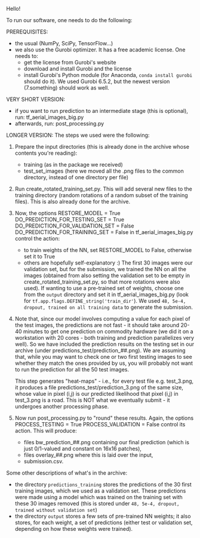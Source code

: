 Hello!

To run our software, one needs to do the following:

PREREQUISITES:
- the usual (NumPy, SciPy, TensorFlow...)
- we also use the Gurobi optimizer. It has a free academic license. One needs to:
   - get the license from Gurobi's website
   - download and install Gurobi and the license
   - install Gurobi's Python module (for Anaconda, `conda install gurobi` should do it).
   We used Gurobi 6.5.2, but the newest version (7.something) should work as well.


VERY SHORT VERSION:
- if you want to run prediction to an intermediate stage (this is optional), run:
    tf_aerial_images_big.py
- afterwards, run:
    post_processing.py


LONGER VERSION:
The steps we used were the following:

1. Prepare the input directories (this is already done in the archive whose contents you're reading):
      - training (as in the package we received)
      - test_set_images (here we moved all the .png files to the common directory, instead of one directory per file)
2. Run create_rotated_training_set.py. This will add several new files to the training directory
   (random rotations of a random subset of the training files). This is also already done for the archive.
3. Now, the options
        RESTORE_MODEL = True
        DO_PREDICTION_FOR_TESTING_SET = True
        DO_PREDICTION_FOR_VALIDATION_SET = False
        DO_PREDICTION_FOR_TRAINING_SET = False
   in tf_aerial_images_big.py control the action:
      - to train weights of the NN, set RESTORE_MODEL to False, otherwise set it to True
      - others are hopefully self-explanatory :) The first 30 images were our validation set,
        but for the submission, we trained the NN on all the images (obtained from also setting
        the validation set to be empty in create_rotated_training_set.py, so that more rotations were also used).
    If wanting to use a pre-trained set of weights, choose one from the `output` directory
    and set it in tf_aerial_images_big.py (look for `tf.app.flags.DEFINE_string('train_dir'`).
    We used `48, 5e-4, dropout, trained on all training data` to generate the submission.
4. Note that, since our model involves computing a value for each pixel of the test images,
   the predictions are not fast - it should take around 20-40 minutes to get one prediction on commodity hardware
   (we did it on a workstation with 20 cores - both training and prediction parallelizes very well).
   So we have included the prediction results on the testing set in our archive (under predictions_test/prediction_##.png).
   We are assuming that, while you may want to check one or two first testing images to see whether they match
   the ones provided by us, you will probably not want to run the prediction for all the 50 test images.

   This step generates "heat-maps" - i.e., for every test file e.g. test_3.png,
   it produces a file predictions_test/prediction_3.png of the same size,
   whose value in pixel (i,j) is our predicted likelihood that pixel (i,j) in test_3.png is a road.
   This is NOT what we eventually submit - it undergoes another processing phase.
5. Now run post_processing.py to "round" these results.
   Again, the options
       PROCESS_TESTING = True
       PROCESS_VALIDATION = False
   control its action.
   This will produce:
      - files bw_prediction_##.png containing our final prediction (which is just 0/1-valued and constant on 16x16 patches),
      - files overlay_##.png where this is laid over the input,
      - submission.csv.

Some other descriptions of what's in the archive:
   - the directory `predictions_training` stores the predictions of the 30 first training images, which we used
     as a validation set. These predictions were made using a model which was trained on the training set
     with these 30 images removed (this is stored under `48, 5e-4, dropout, trained without validation set`)
   - the directory `output` stores a few sets of pre-trained NN weights;
     it also stores, for each weight, a set of predictions (either test or validation set, depending on how these
     weights were trained).